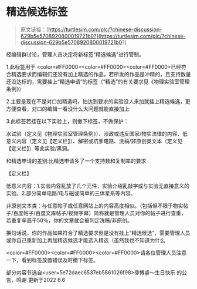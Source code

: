 # 精选候选标签

> 原文链接：[https://turtlesim.com/plc/?chinese-discussion-629b5e5708920800019721b0?](https://turtlesim.com/plc/?chinese-discussion-629b5e5708920800019721b0?)

经编辑群讨论，管理人员决定将新标签“精选候选”进行管制。

1.此标签用于 \<color=#FF0000>\<color=#FF0000>\<color=#FF0000>已经符合精选要求而编辑们还没有加上精选的作品，若所发的作品是冲精的，且支持数量还没达标的，需要挂上“精选申请”的标签（“精选”的有关要求见《物理实验室管理条例》）

2.主要是现在不是对口加精选吗，怕达到要求的实验没人来加就挂上精选候选，更方便查看，对口的编辑一看没什么大问题就能直接加上

3.此标签若挂在以下实验上，则撤下标签，不做保护：

水试验（定义见《物理实验室管理条例》）、涉政或违反国家/物实法律的内容、低意义内容（定义见【定义栏】）、解密或坑爹电路、洗稿/非原创类文本（定义见【定义栏】）等此实验/黑洞。

和精选申请的差别:比精选申请多了一个支持数和复制率的要求

【定义栏】

低意义内容：1.实验内容乱放了几个元件，实验介绍乱敲字或与实验无直接意义的实验。2.部分简单电路/电与磁或简单的三体星系等内容。

非原创文本类：与任意帖子或任意网站上的内容高度相似。（包括但不限于物实帖子/百度帖子/百度文库帖子/视频字幕）简称就是管理人员对你的帖子进行查重，若重复率高于50％，你的文章就会被判定洗稿/非原创。

换句话说，你的作品如果符合了精选要求但是没有挂上“精选候选”，需要管理人员或你自己重新加上再加精选候选才能选入精选（虽然我也不知道为什么

\<color=#FF0000>\<color=#FF0000>\<color=#FF0000>请各位管理人员注意一下，看到标签放置错误及时撤下标签。

部分内容节选自\<user=5e72daec6537eb5861026f98>@博睿～生日快乐 的公告，鸣谢 更新于2022 6.6
